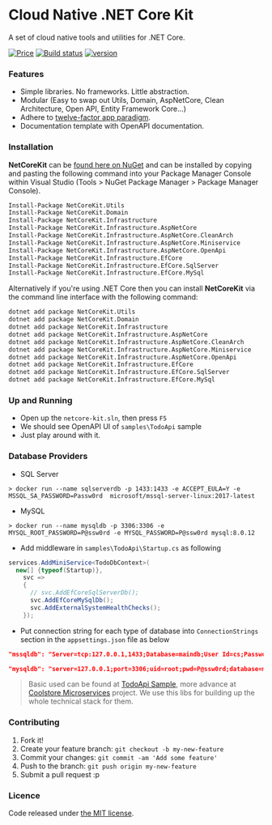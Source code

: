 # Cloud Native .NET Core Kit

A set of cloud native tools and utilities for .NET Core.

[![Price](https://img.shields.io/badge/price-FREE-0098f7.svg)](https://github.com/cloudnative-netcore/netcore-kit/blob/master/LICENSE)
[![Build status](https://ci.appveyor.com/api/projects/status/cxfcynyaufo2tp3m?svg=true)](https://ci.appveyor.com/api/project/thangchung/netcore-kit)
[![version](https://img.shields.io/nuget/v/NetCoreKit.Domain.svg?label=version)](https://www.nuget.org/packages?q=NetCoreKit)

### Features
- Simple libraries. No frameworks. Little abstraction.
- Modular (Easy to swap out Utils, Domain, AspNetCore, Clean Architecture, Open API, Entity Framework Core...)
- Adhere to [twelve-factor app paradigm](https://12factor.net).
- Documentation template with OpenAPI documentation.

### Installation

**NetCoreKit** can be [found here on NuGet](https://www.nuget.org/packages?q=NetCoreKit) and can be installed by copying and pasting the following command into your Package Manager Console within Visual Studio (Tools > NuGet Package Manager > Package Manager Console).

```bash
Install-Package NetCoreKit.Utils
Install-Package NetCoreKit.Domain
Install-Package NetCoreKit.Infrastructure
Install-Package NetCoreKit.Infrastructure.AspNetCore
Install-Package NetCoreKit.Infrastructure.AspNetCore.CleanArch
Install-Package NetCoreKit.Infrastructure.AspNetCore.Miniservice
Install-Package NetCoreKit.Infrastructure.AspNetCore.OpenApi
Install-Package NetCoreKit.Infrastructure.EfCore
Install-Package NetCoreKit.Infrastructure.EfCore.SqlServer
Install-Package NetCoreKit.Infrastructure.EfCore.MySql
```

Alternatively if you're using .NET Core then you can install **NetCoreKit** via the command line interface with the following command:

```bash
dotnet add package NetCoreKit.Utils
dotnet add package NetCoreKit.Domain
dotnet add package NetCoreKit.Infrastructure
dotnet add package NetCoreKit.Infrastructure.AspNetCore
dotnet add package NetCoreKit.Infrastructure.AspNetCore.CleanArch
dotnet add package NetCoreKit.Infrastructure.AspNetCore.Miniservice
dotnet add package NetCoreKit.Infrastructure.AspNetCore.OpenApi
dotnet add package NetCoreKit.Infrastructure.EfCore
dotnet add package NetCoreKit.Infrastructure.EfCore.SqlServer
dotnet add package NetCoreKit.Infrastructure.EfCore.MySql
```

### Up and Running

- Open up the `netcore-kit.sln`, then press `F5`
- We should see OpenAPI UI of `samples\TodoApi` sample
- Just play around with it.

### Database Providers

- SQL Server

```
> docker run --name sqlserverdb -p 1433:1433 -e ACCEPT_EULA=Y -e MSSQL_SA_PASSWORD=Passw0rd  microsoft/mssql-server-linux:2017-latest
```

- MySQL

```
> docker run --name mysqldb -p 3306:3306 -e MYSQL_ROOT_PASSWORD=P@ssw0rd -e MYSQL_PASSWORD=P@ssw0rd mysql:8.0.12
```

- Add middleware in `samples\TodoApi\Startup.cs` as following

```csharp
services.AddMiniService<TodoDbContext>(
  new[] {typeof(Startup)},
    svc =>
    {
      // svc.AddEfCoreSqlServerDb();
      svc.AddEfCoreMySqlDb();
      svc.AddExternalSystemHealthChecks();
    });
```

- Put connection string for each type of database into `ConnectionStrings` section in the `appsettings.json` file as below

```json
"mssqldb": "Server=tcp:127.0.0.1,1433;Database=maindb;User Id=cs;Password=P@ssw0rd;"
```

```json
"mysqldb": "server=127.0.0.1;port=3306;uid=root;pwd=P@ssw0rd;database=maindb"
```

> Basic used can be found at [TodoApi Sample](https://github.com/cloudnative-netcore/netcore-kit/tree/master/samples/TodoApi), more advance at [Coolstore Microservices](https://github.com/vietnam-devs/coolstore-microservices) project. We use this libs for building up the whole technical stack for them.

### Contributing

1. Fork it!
2. Create your feature branch: `git checkout -b my-new-feature`
3. Commit your changes: `git commit -am 'Add some feature'`
4. Push to the branch: `git push origin my-new-feature`
5. Submit a pull request :p

### Licence

Code released under [the MIT license](https://github.com/cloudnative-netcore/netcore-kit/blob/master/LICENSE).
